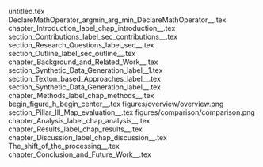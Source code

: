 untitled.tex
DeclareMathOperator_argmin_arg_min_DeclareMathOperator__.tex
chapter_Introduction_label_chap_introduction__.tex
section_Contributions_label_sec_contributions__.tex
section_Research_Questions_label_sec__.tex
section_Outline_label_sec_outline__.tex
chapter_Background_and_Related_Work__.tex
section_Synthetic_Data_Generation_label__1.tex
section_Texton_based_Approaches_label__.tex
section_Synthetic_Data_Generation_label__.tex
chapter_Methods_label_chap_methods__.tex
begin_figure_h_begin_center__.tex
figures/overview/overview.png
section_Pillar_III_Map_evaluation__.tex
figures/comparison/comparison.png
chapter_Analysis_label_chap_analysis__.tex
chapter_Results_label_chap_results__.tex
chapter_Discussion_label_chap_discussion__.tex
The_shift_of_the_processing__.tex
chapter_Conclusion_and_Future_Work__.tex
